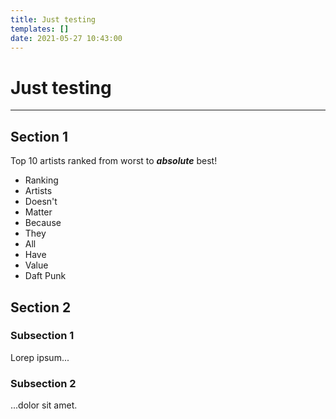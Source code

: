 ```yaml
---
title: Just testing
templates: []
date: 2021-05-27 10:43:00
--- 
```


# Just testing
---

## Section 1

Top 10 artists ranked from worst to _**absolute**_ best!

* Ranking
* Artists
* Doesn't 
* Matter 
* Because
* They
* All
* Have
* Value
* Daft Punk 

## Section 2 

### Subsection 1 

Lorep ipsum...

### Subsection 2 

...dolor sit amet.
